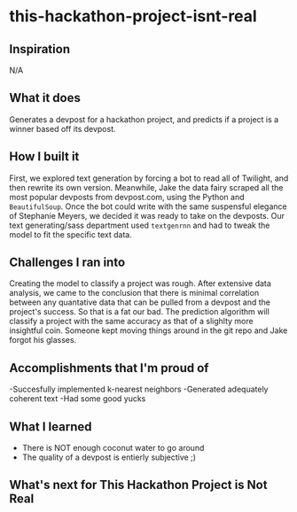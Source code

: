 # this-hackathon-project-isnt-real

## Inspiration
N/A

## What it does
Generates a devpost for a hackathon project, and predicts if a project
is a winner based off its devpost.

## How I built it
First, we explored text generation by forcing a bot to read all of
Twilight, and then rewrite its own version. Meanwhile, Jake the data
fairy scraped all the most popular devposts from devpost.com, using
the Python and `BeautifulSoup`. Once the bot could write with the same
suspensful elegance of Stephanie Meyers, we decided it was ready to
take on the devposts. Our text generating/sass department used
`textgenrnn` and had to tweak the model to fit the specific text data.

## Challenges I ran into
Creating the model to classify a project was rough. After extensive
data analysis, we came to the conclusion that there is minimal
correlation between any quantative data that can be pulled from a
devpost and the project's success. So that is a fat our bad. The
prediction algorithm will classify a project with the same accuracy as
that of a slighlty more insightful coin. Someone kept moving things
around in the git repo and Jake forgot his glasses.


## Accomplishments that I'm proud of
-Succesfully implemented k-nearest neighbors
-Generated adequately coherent text
-Had some good yucks

## What I learned
- There is NOT enough coconut water to go around
- The quality of a devpost is entierly subjective ;)

## What's next for This Hackathon Project is Not Real
